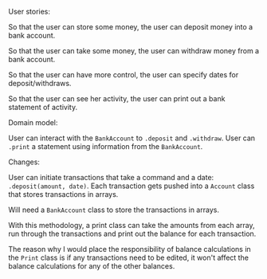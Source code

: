 User stories:

So that the user can store some money,
the user can deposit money into a bank account.

So that the user can take some money,
the user can withdraw money from a bank account.

So that the user can have more control,
the user can specify dates for deposit/withdraws.

So that the user can see her activity,
the user can print out a bank statement of activity.

Domain model:

User can interact with the `BankAccount` to `.deposit` and `.withdraw`. User can `.print` a statement using information from the `BankAccount`.

Changes:

User can initiate transactions that take a command and a date: `.deposit(amount, date)`. Each transaction gets pushed into a `Account` class that stores transactions in arrays.

Will need a `BankAccount` class to store the transactions in arrays.

With this methodology, a print class can take the amounts from each array, run through the transactions and print out the balance for each transaction.

The reason why I would place the responsibility of balance calculations in the `Print` class is if any transactions need to be edited, it won't affect the balance calculations for any of the other balances.
